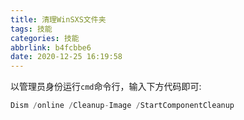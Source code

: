 ```yaml
---
title: 清理WinSXS文件夹
tags: 技能
categories: 技能
abbrlink: b4fcbbe6
date: 2020-12-25 16:19:58
---
```


以管理员身份运行`cmd`命令行，输入下方代码即可:

```c
Dism /online /Cleanup-Image /StartComponentCleanup
```

